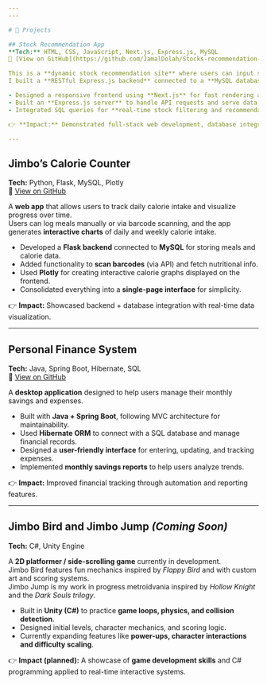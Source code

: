 ```yaml
---
---

# 📂 Projects

## Stock Recommendation App
**Tech:** HTML, CSS, JavaScript, Next.js, Express.js, MySQL  
🔗 [View on GitHub](https://github.com/JamalDolah/Stocks-recommendation-CIS303)

This is a **dynamic stock recommendation site** where users can input stock preferences and receive tailored recommendations.  
I built a **RESTful Express.js backend** connected to a **MySQL database**, which serves stock recommendations dynamically to the frontend.  

- Designed a responsive frontend using **Next.js** for fast rendering and clean UI.  
- Built an **Express.js server** to handle API requests and serve data from the database.  
- Integrated SQL queries for **real-time stock filtering and recommendations**.  

👉 **Impact:** Demonstrated full-stack web development, database integration, and RESTful API design.  

---
```


## Jimbo’s Calorie Counter
**Tech:** Python, Flask, MySQL, Plotly  
🔗 [View on GitHub](https://github.com/JamalDolah/Jimbos_calorie_counter)

A **web app** that allows users to track daily calorie intake and visualize progress over time.  
Users can log meals manually or via barcode scanning, and the app generates **interactive charts** of daily and weekly calorie intake.  

- Developed a **Flask backend** connected to **MySQL** for storing meals and calorie data.  
- Added functionality to **scan barcodes** (via API) and fetch nutritional info.  
- Used **Plotly** for creating interactive calorie graphs displayed on the frontend.  
- Consolidated everything into a **single-page interface** for simplicity.  

👉 **Impact:** Showcased backend + database integration with real-time data visualization.  

---

## Personal Finance System
**Tech:** Java, Spring Boot, Hibernate, SQL  
🔗 [View on GitHub](https://github.com/JamalDolah/Personal-finance-system-CIS404)

A **desktop application** designed to help users manage their monthly savings and expenses.  

- Built with **Java + Spring Boot**, following MVC architecture for maintainability.  
- Used **Hibernate ORM** to connect with a SQL database and manage financial records.  
- Designed a **user-friendly interface** for entering, updating, and tracking expenses.  
- Implemented **monthly savings reports** to help users analyze trends.  

👉 **Impact:** Improved financial tracking through automation and reporting features.  

---

## Jimbo Bird and Jimbo Jump *(Coming Soon)*
**Tech:** C#, Unity Engine  

A **2D platformer / side-scrolling game** currently in development.  
Jimbo Bird features fun mechanics inspired by *Flappy Bird* and with custom art and scoring systems.  
Jimbo Jump is my work in progress metroidvania inspired by *Hollow Knight* and the *Dark Souls trilogy*.

- Built in **Unity (C#)** to practice **game loops, physics, and collision detection**.  
- Designed initial levels, character mechanics, and scoring logic.  
- Currently expanding features like **power-ups, character interactions and difficulty scaling**.  

👉 **Impact (planned):** A showcase of **game development skills** and C# programming applied to real-time interactive systems.  
